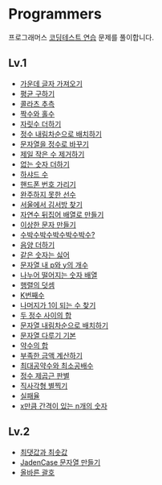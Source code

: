 # Programmers

프로그래머스 [코딩테스트 연습](https://programmers.co.kr/learn/challenges) 문제를 풀이합니다.

## Lv.1

- [가운데 글자 가져오기](https://github.com/devlse/Programmers/blob/main/Lv.1/%EA%B0%80%EC%9A%B4%EB%8D%B0%20%EA%B8%80%EC%9E%90%20%EA%B0%80%EC%A0%B8%EC%98%A4%EA%B8%B0.js)
- [평균 구하기](https://github.com/devlse/Programmers/blob/main/Lv.1/%ED%8F%89%EA%B7%A0%20%EA%B5%AC%ED%95%98%EA%B8%B0.js)
- [콜라츠 추측](https://github.com/devlse/Programmers/blob/main/Lv.1/%EC%BD%9C%EB%9D%BC%EC%B8%A0%20%EC%B6%94%EC%B8%A1.js)
- [짝수와 홀수](https://github.com/devlse/Programmers/blob/main/Lv.1/%EC%A7%9D%EC%88%98%EC%99%80%20%ED%99%80%EC%88%98.js)
- [자릿수 더하기](https://github.com/devlse/Programmers/blob/main/Lv.1/%EC%9E%90%EB%A6%BF%EC%88%98%20%EB%8D%94%ED%95%98%EA%B8%B0.js)
- [정수 내림차순으로 배치하기](https://github.com/devlse/Programmers/blob/main/Lv.1/%EC%A0%95%EC%88%98%20%EB%82%B4%EB%A6%BC%EC%B0%A8%EC%88%9C%EC%9C%BC%EB%A1%9C%20%EB%B0%B0%EC%B9%98%ED%95%98%EA%B8%B0.js)
- [문자열을 정수로 바꾸기](https://github.com/devlse/Programmers/blob/main/Lv.1/%EB%AC%B8%EC%9E%90%EC%97%B4%EC%9D%84%20%EC%A0%95%EC%88%98%EB%A1%9C%20%EB%B0%94%EA%BE%B8%EA%B8%B0.js)
- [제일 작은 수 제거하기](https://github.com/devlse/Programmers/blob/main/Lv.1/%EC%A0%9C%EC%9D%BC%20%EC%9E%91%EC%9D%80%20%EC%88%98%20%EC%A0%9C%EA%B1%B0%ED%95%98%EA%B8%B0.js)
- [없는 숫자 더하기](https://github.com/devlse/Programmers/blob/main/Lv.1/%EC%97%86%EB%8A%94%20%EC%88%AB%EC%9E%90%20%EB%8D%94%ED%95%98%EA%B8%B0.js)
- [하샤드 수](https://github.com/devlse/Programmers/blob/main/Lv.1/%ED%95%98%EC%83%A4%EB%93%9C%20%EC%88%98.js)
- [핸드폰 번호 가리기](https://github.com/devlse/Programmers/blob/main/Lv.1/%ED%95%B8%EB%93%9C%ED%8F%B0%20%EB%B2%88%ED%98%B8%20%EA%B0%80%EB%A6%AC%EA%B8%B0.js)
- [완주하지 못한 선수](https://github.com/devlse/Programmers/blob/main/Lv.1/%EC%99%84%EC%A3%BC%ED%95%98%EC%A7%80%20%EB%AA%BB%ED%95%9C%20%EC%84%A0%EC%88%98.js)
- [서울에서 김서방 찾기](https://github.com/devlse/Programmers/blob/main/Lv.1/%EC%84%9C%EC%9A%B8%EC%97%90%EC%84%9C%20%EA%B9%80%EC%84%9C%EB%B0%A9%20%EC%B0%BE%EA%B8%B0.js)
- [자연수 뒤집어 배열로 만들기](https://github.com/devlse/Programmers/blob/main/Lv.1/%EC%9E%90%EC%97%B0%EC%88%98%20%EB%92%A4%EC%A7%91%EC%96%B4%20%EB%B0%B0%EC%97%B4%EB%A1%9C%20%EB%A7%8C%EB%93%A4%EA%B8%B0.js)
- [이상한 문자 만들기](https://github.com/devlse/Programmers/blob/main/Lv.1/%EC%9D%B4%EC%83%81%ED%95%9C%20%EB%AC%B8%EC%9E%90%20%EB%A7%8C%EB%93%A4%EA%B8%B0.js)
- [수박수박수박수박수박수?](https://github.com/devlse/Programmers/blob/main/Lv.1/%EC%88%98%EB%B0%95%EC%88%98%EB%B0%95%EC%88%98%EB%B0%95%EC%88%98%EB%B0%95%EC%88%98%EB%B0%95%EC%88%98.js)
- [음양 더하기](https://github.com/devlse/Programmers/blob/main/Lv.1/%EC%9D%8C%EC%96%91%20%EB%8D%94%ED%95%98%EA%B8%B0.js)
- [같은 숫자는 싫어](https://github.com/devlse/Programmers/blob/main/Lv.1/%EA%B0%99%EC%9D%80%20%EC%88%AB%EC%9E%90%EB%8A%94%20%EC%8B%AB%EC%96%B4.js)
- [문자열 내 p와 y의 개수](https://github.com/devlse/Programmers/blob/main/Lv.1/%EB%AC%B8%EC%9E%90%EC%97%B4%20%EB%82%B4%20p%EC%99%80%20y%EC%9D%98%20%EA%B0%9C%EC%88%98.js)
- [나누어 떨어지는 숫자 배열](https://github.com/devlse/Programmers/blob/main/Lv.1/%EB%82%98%EB%88%84%EC%96%B4%20%EB%96%A8%EC%96%B4%EC%A7%80%EB%8A%94%20%EC%88%AB%EC%9E%90%20%EB%B0%B0%EC%97%B4.js)
- [행렬의 덧셈](https://github.com/devlse/Programmers/blob/main/Lv.1/%ED%96%89%EB%A0%AC%EC%9D%98%20%EB%8D%A7%EC%85%88.js)
- [K번째수](https://github.com/devlse/Programmers/blob/main/Lv.1/K%EB%B2%88%EC%A7%B8%EC%88%98.js)
- [나머지가 1이 되는 수 찾기](https://github.com/devlse/Programmers/blob/main/Lv.1/%EB%82%98%EB%A8%B8%EC%A7%80%EA%B0%80%201%EC%9D%B4%20%EB%90%98%EB%8A%94%20%EC%88%98%20%EC%B0%BE%EA%B8%B0.js)
- [두 정수 사이의 합](https://github.com/devlse/Programmers/blob/main/Lv.1/%EB%91%90%20%EC%A0%95%EC%88%98%20%EC%82%AC%EC%9D%B4%EC%9D%98%20%ED%95%A9.js)
- [문자열 내림차순으로 배치하기](https://github.com/devlse/Programmers/blob/main/Lv.1/%EB%AC%B8%EC%9E%90%EC%97%B4%20%EB%82%B4%EB%A6%BC%EC%B0%A8%EC%88%9C%EC%9C%BC%EB%A1%9C%20%EB%B0%B0%EC%B9%98%ED%95%98%EA%B8%B0.js)
- [문자열 다루기 기본](https://github.com/devlse/Programmers/blob/main/Lv.1/%EB%AC%B8%EC%9E%90%EC%97%B4%20%EB%8B%A4%EB%A3%A8%EA%B8%B0%20%EA%B8%B0%EB%B3%B8.js)
- [약수의 합](https://github.com/devlse/Programmers/blob/main/Lv.1/%EC%95%BD%EC%88%98%EC%9D%98%20%ED%95%A9.js)
- [부족한 금액 계산하기](https://github.com/devlse/Programmers/blob/main/Lv.1/%EB%B6%80%EC%A1%B1%ED%95%9C%20%EA%B8%88%EC%95%A1%20%EA%B3%84%EC%82%B0%ED%95%98%EA%B8%B0.js)
- [최대공약수와 최소공배수](https://github.com/devlse/Programmers/blob/main/Lv.1/%EC%B5%9C%EB%8C%80%EA%B3%B5%EC%95%BD%EC%88%98%EC%99%80%20%EC%B5%9C%EC%86%8C%EA%B3%B5%EB%B0%B0%EC%88%98.js)
- [정수 제곱근 판별]()
- [직사각형 별찍기]()
- [실패율]()
- [x만큼 간격이 있는 n개의 숫자]()

## Lv.2

- [최댓값과 최솟값](https://github.com/devlse/Programmers/blob/main/Lv.2/%EC%B5%9C%EB%8C%93%EA%B0%92%EA%B3%BC%20%EC%B5%9C%EC%86%9F%EA%B0%92.js)
- [JadenCase 문자열 만들기](https://github.com/devlse/Programmers/blob/main/Lv.2/JadenCase%20%EB%AC%B8%EC%9E%90%EC%97%B4%20%EB%A7%8C%EB%93%A4%EA%B8%B0.js)
- [올바른 괄호](https://github.com/devlse/Programmers/blob/main/Lv.2/%EC%98%AC%EB%B0%94%EB%A5%B8%20%EA%B4%84%ED%98%B8.js)
